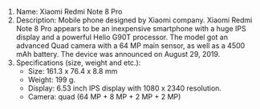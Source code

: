1. Name: Xiaomi Redmi Note 8 Pro
2. Description: Mobile phone designed by Xiaomi company. Xiaomi Redmi Note 8 Pro appears to be an inexpensive smartphone with a huge IPS display and a powerful Helio G90T processor. The model got an advanced Quad camera with a 64 MP main sensor, as well as a 4500 mAh battery. The device was announced on August 29, 2019.
3. Specifications (size, weight and etc.): 
	- Size: 161.3 x 76.4 x 8.8 mm
	- Weight: 199 g.
	- Display: 6.53 inch IPS display with 1080 x 2340 resolution.
	- Camera: quad (64 MP + 8 MP + 2 MP + 2 MP)